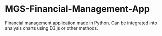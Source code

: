 # MGS-Financial-Management-App
Financial management application made in Python. Can be integrated into analysis charts using D3.js or other methods.
